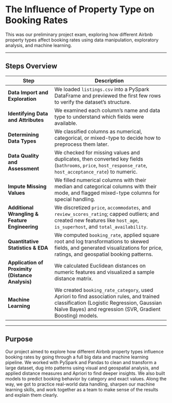 # The Influence of Property Type on Booking Rates

This was our preliminary project exam, exploring how different Airbnb property types affect booking rates using data manipulation, exploratory analysis, and machine learning.

---

## Steps Overview

| Step                                             | Description                                                                                                                                                                                        |
| ------------------------------------------------ | -------------------------------------------------------------------------------------------------------------------------------------------------------------------------------------------------- |
| **Data Import and Exploration**                  | We loaded `listings.csv` into a PySpark DataFrame and previewed the first few rows to verify the dataset’s structure.                                                                              |
| **Identifying Data and Attributes**              | We examined each column’s name and data type to understand which fields were available.                |
| **Determining Data Types**                       | We classified columns as numerical, categorical, or mixed-type to decide how to preprocess them later.                                                                                             |
| **Data Quality and Assessment**                  | We checked for missing values and duplicates, then converted key fields (`bathrooms`, `price`, `host_response_rate`, `host_acceptance_rate`) to numeric.                                           |
| **Impute Missing Values**                        | We filled numerical columns with their median and categorical columns with their mode, and flagged mixed-type columns for special handling.                                                        |
| **Additional Wrangling & Feature Engineering**   | We discretized `price`, `accommodates`, and `review_scores_rating`; capped outliers; and created new features like `host_age`, `is_superhost`, and `total_availability`.                           |
| **Quantitative Statistics & EDA**                | We computed `booking_rate`, applied square root and log transformations to skewed fields, and generated visualizations for price, ratings, and geospatial booking patterns.                                  |
| **Application of Proximity (Distance Analysis)** | We calculated Euclidean distances on numeric features and visualized a sample distance matrix.  |
| **Machine Learning**                             | We created `booking_rate_category`, used Apriori to find association rules, and trained classification (Logistic Regression, Gaussian Naïve Bayes) and regression (SVR, Gradient Boosting) models. |

---

## Purpose  
Our project aimed to explore how different Airbnb property types influence booking rates by going through a full big data and machine learning pipeline. We worked with PySpark and Pandas to clean and transform a large dataset, dug into patterns using visual and geospatial analysis, and applied distance measures and Apriori to find deeper insights. We also built models to predict booking behavior by category and exact values. Along the way, we got to practice real-world data handling, sharpen our machine learning skills, and work together as a team to make sense of the results and explain them clearly.
